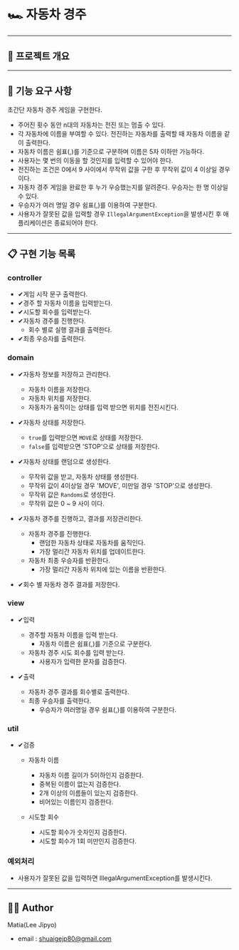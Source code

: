 # 🏎️ 자동차 경주

---

## 📜 프로젝트 개요

---

## 🚀 기능 요구 사항
초간단 자동차 경주 게임을 구현한다.

- 주어진 횟수 동안 n대의 자동차는 전진 또는 멈출 수 있다.
- 각 자동차에 이름을 부여할 수 있다. 전진하는 자동차를 출력할 때 자동차 이름을 같이 출력한다.
- 자동차 이름은 쉼표(,)를 기준으로 구분하며 이름은 5자 이하만 가능하다.
- 사용자는 몇 번의 이동을 할 것인지를 입력할 수 있어야 한다.
- 전진하는 조건은 0에서 9 사이에서 무작위 값을 구한 후 무작위 값이 4 이상일 경우이다.
- 자동차 경주 게임을 완료한 후 누가 우승했는지를 알려준다. 우승자는 한 명 이상일 수 있다.
- 우승자가 여러 명일 경우 쉼표(,)를 이용하여 구분한다.
- 사용자가 잘못된 값을 입력할 경우 `IllegalArgumentException`을 발생시킨 후 애플리케이션은 종료되어야 한다.

---

## 📋 구현 기능 목록

### controller
- ✔게임 시작 문구 출력한다.
- ✔경주 할 자동차 이름을 입력받는다.
- ✔시도할 회수를 입력받는다.
- ✔자동차 경주를 진행한다.
  - 회수 별로 실행 결과를 출력한다.
- ✔최종 우승자를 출력한다.

### domain
- ✔자동차 정보를 저장하고 관리한다.
  - 자동차 이름을 저장한다.
  - 자동차 위치를 저장한다.
  - 자동차가 움직이는 상태를 입력 받으면 위치를 전진시킨다.

- ✔자동차 상태를 저장한다.
  - `true`를 입력받으면 `MOVE`로 상태를 저장한다.
  - `false`를 입력받으면 'STOP'으로 상태를 저장한다.

- ✔자동차 상태를 랜덤으로 생성한다.
  - 무작위 값을 받고, 자동차 상태를 생성한다.
  - 무작위 값이 4이상일 경우 'MOVE', 미만일 경우 'STOP'으로 생성한다.
  - 무작위 값은 `Randoms`로 생성한다.
  - 무작위 값은 0 ~ 9 사이 이다.
  
- ✔자동차 경주를 진행하고, 결과를 저장관리한다.
  - 자동차 경주를 진행한다.
    - 랜덤한 자동차 상태로 자동차를 움직인다.
    - 가장 멀리간 자동차 위치를 업데이트한다.
  - 자동차 최종 우승자를 반환한다.
    - 가장 멀리간 자동차 위치에 있는 이름을 반환한다.

- ✔회수 별 자동차 경주 결과를 저장한다.

### view
- ✔입력
  - 경주할 자동차 이름을 입력 받는다.
    - 자동차 이름은 쉼표(,)를 기준으로 구분한다.
  - 자동차 경주 시도 회수를 입력 받는다.
    - 사용자가 입력한 문자를 검증한다.

- ✔출력
  - 자동차 경주 결과를 회수별로 출력한다.
  - 최종 우승자를 출력한다.
    - 우승자가 여러명일 경우 쉼표(,)를 이용하여 구분한다.


### util
- ✔검증
  - 자동차 이름
    - 자동차 이름 길이가 5이하인지 검증한다.
    - 중복된 이름이 없는지 검증한다.
    - 2개 이상의 이름들이 있는지 검증한다.
    - 비어있는 이름인지 검증한다.

  - 시도할 회수
    - 시도할 회수가 숫자인지 검증한다.
    - 시도할 회수가 1회 미만인지 검증한다.

### 예외처리
- 사용자가 잘못된 값을 입력하면 IllegalArgumentException를 발생시킨다.

---

## 👨‍💻 Author
Matia(Lee Jipyo)
- email : shuaigejp80@gmail.com